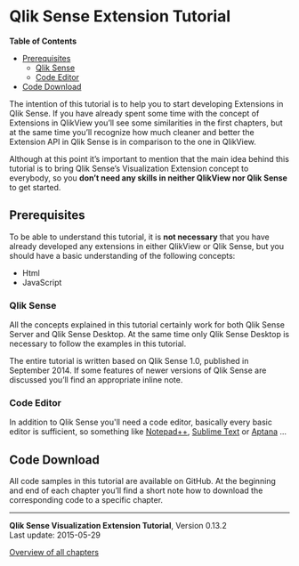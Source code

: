 # Qlik Sense Extension Tutorial



**Table of Contents**

<!-- toc -->

- [Prerequisites](#prerequisites)
  * [Qlik Sense](#qlik-sense)
  * [Code Editor](#code-editor)
- [Code Download](#code-download)

<!-- tocstop -->

The intention of this tutorial is to help you to start developing Extensions in Qlik Sense. If you have already spent some time with the concept of Extensions in QlikView you’ll see some similarities in the first chapters, but at the same time you’ll recognize how much cleaner and better the Extension API in Qlik Sense is in comparison to the one in QlikView.

Although at this point it’s important to mention that the main idea behind this tutorial is to bring Qlik Sense’s Visualization Extension concept to everybody, so you **don’t need any skills in neither QlikView nor Qlik Sense** to get started.

## Prerequisites
To be able to understand this tutorial, it is **not necessary** that you have already developed any extensions in either QlikView or Qlik Sense, but you should have a basic understanding of the following concepts:

* Html
* JavaScript

### Qlik Sense
All the concepts explained in this tutorial certainly work for both Qlik Sense Server and Qlik Sense Desktop. At the same time only Qlik Sense Desktop is necessary to follow the examples in this tutorial.

The entire tutorial is written based on Qlik Sense 1.0, published in September 2014. If some features of newer versions of Qlik Sense are discussed you’ll find an appropriate inline note.

### Code Editor

In addition to Qlik Sense you'll need a code editor, basically every basic editor is sufficient, so something like [Notepad++](http://notepad-plus-plus.org/), [Sublime Text](http://www.sublimetext.com/) or [Aptana](http://www.aptana.com/) ...

## Code Download
All code samples in this tutorial are available on GitHub. At the beginning and end of each chapter you’ll find a short note how to download the corresponding code to a specific chapter.


---
**Qlik Sense Visualization Extension Tutorial**, Version 0.13.2<br/>
Last update: 2015-05-29<br/>

[Overview of all chapters](https://github.com/stefanwalther/qliksense-extension-tutorial)